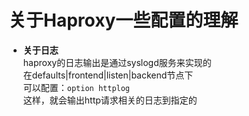 # 关于Haproxy一些配置的理解 #

- **关于日志**    
haproxy的日志输出是通过syslogd服务来实现的    
在defaults|frontend|listen|backend节点下    
可以配置：`option httplog `    
这样，就会输出http请求相关的日志到指定的

